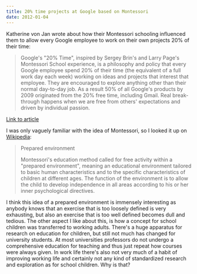 ```yaml
---
title: 20% time projects at Google based on Montessori
date: 2012-01-04
---
```

Katherine von Jan wrote about how their Montessori schooling influenced them to allow every Google employee to work on their own projects 20% of their time:

> Google's "20% Time", inspired by Sergey Brin's and Larry Page's Montessori School experience, is a philosophy and policy that every Google employee spend 20% of their time (the equivalent of a full work day each week) working on ideas and projects that interest that employee. They are encouraged to explore anything other than their normal day-to-day job. As a result 50% of all Google's 
> products by 2009 originated from the 20% free time, including Gmail. Real break-through happens when we are free from others' expectations and driven by individual passion.

<a href="http://www.huffingtonpost.com/katherine-von-jan/unstructured-classroom_b_1024404.html">Link to article</a>

I was only vaguely familiar with the idea of Montessori, so I looked it up on <a href="http://en.wikipedia.org/wiki/Montessori_School#Prepared_environment">Wikipedia</a>:

> Prepared environment
> 
> Montessori's education method called for free activity within a "prepared environment", meaning an educational environment tailored to basic human characteristics and to the specific characteristics of children at different ages. The function of the environment is to allow the child to develop independence in all areas according to his or her inner psychological directives.


I think this idea of a prepared environment is immensely interesting as anybody knows that an exercise that is too loosely defined is very exhausting, but also an exercise that is too well defined becomes dull and tedious. The other aspect I like about this, is how a concept for school children was transferred to working adults. There's a huge apparatus for research on education for children, but still not much has changed for university students. At most universities professors do not undergo a comprehensive education for teaching and thus just repeat how courses were always given. In work life there's also not very much of a habit of improving working life and certainly not any kind of standardized research and exploration as for school children. Why is that?
